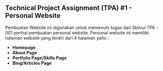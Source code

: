 ## Technical Project Assignment (TPA) #1 - Personal Website

Pembuatan Website ini digunakan untuk memenuhi tugas dari Skilvul TPA - 001 perihal pembuatan personal website. Personal website ini memiliki halaman website yang terdiri dari 4 halaman yaitu :
 - **Homepage**
  - **About Page**
  - **Portfolio Page/Skills Page**
  - **Blog/Articles Page**

